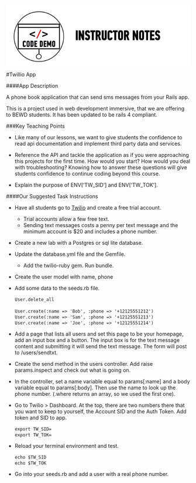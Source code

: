 ![Code Demo Notes](../assets/ICL_icons/instr_code_demo.png)

#Twillio App

####App Description

A phone book application that can send sms messages from your Rails app.

This is a project used in web development immersive, that we are offering to BEWD students. It has been updated to be rails 4 compliant. 


###Key Teaching Points

*	Like many of our lessons, we want to give students the confidence to read api documentation and implement third party data and services.

*	Reference the API and tackle the application as if you were approaching this projects for the first time. How would you start? How would you deal with troubleshooting? Knowing how to answer these questions will give students confidence to continue coding beyond this course.

*	Explain the purpose of ENV[‘TW_SID’] and ENV[‘TW_TOK’].


####Our Suggested Task Instructions

*	Have all students go to [Twilio](https://www.twilio.com/user/account) and create a free trial account. 
	*	Trial accounts allow a few free text.	
	*	Sending text messages costs a penny per text message and the minimum account is $20 and includes a phone number. 

*	Create a new lab with a Postgres or sql lite database.
		
*	Update the database.yml file and the Gemfile. 

	*	Add the twilio-ruby gem. Run bundle. 

*	Create the user model with name, phone

*	Add some data to the seeds.rb file.

		User.delete_all

		User.create(:name => 'Bob', :phone => '+12125551212')
		User.create(:name => 'Sam', :phone => '+12125551213')
		User.create(:name => 'Joe', :phone => '+12125551214')

*	Add a page that lists all users and set this page to be your homepage, add an input box and a button. The input box is for the text message content and submitting it will send the text message. The form will post to /users/sendtxt.


*	Create the send method in the users controller. Add raise params.inspect and check out what is going on.


*	In the controller, set a name variable equal to params[:name] and a body variable equal to params[:body]. Then use the name to look up the phone number. (.where returns an array, so we used the first one).


*	Go to Twilio > Dashboard. At the top, there are two numbers there that you want to keep to yourself, the Account SID and the Auth Token. Add token and SID to app.

		export TW_SID=
		export TW_TOK=
	
*	Reload your terminal environment and test.
	
		echo $TW_SID
		echo $TW_TOK

*	Go into your seeds.rb and add a user with a real phone number. 






